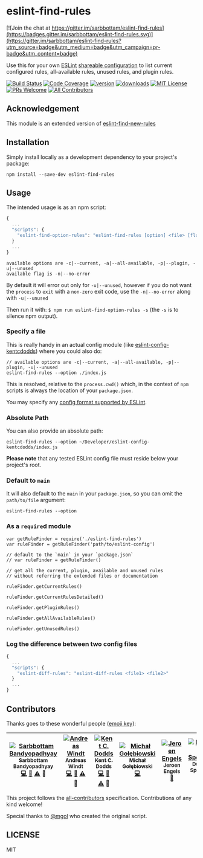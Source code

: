 # eslint-find-rules

[![Join the chat at https://gitter.im/sarbbottam/eslint-find-rules](https://badges.gitter.im/sarbbottam/eslint-find-rules.svg)](https://gitter.im/sarbbottam/eslint-find-rules?utm_source=badge&utm_medium=badge&utm_campaign=pr-badge&utm_content=badge)

Use this for your own [ESLint](http://eslint.org/) [shareable configuration](http://eslint.org/docs/developer-guide/shareable-configs)
to list current configured rules, all-available rules, unused rules, and plugin rules.

[![Build Status](https://img.shields.io/travis/sarbbottam/eslint-find-rules.svg?style=flat-square)](https://travis-ci.org/sarbbottam/eslint-find-rules)
[![Code Coverage](https://img.shields.io/codecov/c/github/sarbbottam/eslint-find-rules.svg?style=flat-square)](https://codecov.io/github/sarbbottam/eslint-find-rules)
[![version](https://img.shields.io/npm/v/eslint-find-rules.svg?style=flat-square)](http://npm.im/eslint-find-rules)
[![downloads](https://img.shields.io/npm/dm/eslint-find-rules.svg?style=flat-square)](http://npm-stat.com/charts.html?package=eslint-find-rules&from=2015-08-01)
[![MIT License](https://img.shields.io/npm/l/eslint-find-rules.svg?style=flat-square)](http://opensource.org/licenses/MIT)
[![PRs Welcome](https://img.shields.io/badge/PRs-welcome-brightgreen.svg?style=flat-square)](http://makeapullrequest.com)
[![All Contributors](https://img.shields.io/badge/all_contributors-6-orange.svg?style=flat-square)](#contributors)

## Acknowledgement

This module is an extended version of [eslint-find-new-rules](https://github.com/kentcdodds/eslint-find-new-rules)

## Installation

Simply install locally as a development dependency to your project's package:

```
npm install --save-dev eslint-find-rules
```

## Usage

The intended usage is as an npm script:

```javascript
{
  ...
  "scripts": {
    "eslint-find-option-rules": "eslint-find-rules [option] <file> [flag]"
  }
  ...
}
```

```
available options are -c|--current, -a|--all-available, -p|--plugin, -u|--unused
available flag is -n|--no-error
```

By default it will error out only for `-u|--unused`,
however if you do not want the `process` to `exit` with a `non-zero` exit code, use the `-n|--no-error` along with `-u|--unused`

Then run it with: `$ npm run eslint-find-option-rules -s` (the `-s` is to silence npm output).

### Specify a file

This is really handy in an actual config module (like [eslint-config-kentcdodds](https://github.com/kentcdodds/eslint-config-kentcdodds)) where you could also do:

```
// available options are -c|--current, -a|--all-available, -p|--plugin, -u|--unused
eslint-find-rules --option ./index.js
```

This is resolved, relative to the `process.cwd()` which, in the context of `npm` scripts is always the location of your `package.json`.

You may specify any [config format supported by ESLint](http://eslint.org/docs/user-guide/configuring).

### Absolute Path

You can also provide an absolute path:

```
eslint-find-rules --option ~/Developer/eslint-config-kentcdodds/index.js
```

**Please note** that any tested ESLint config file must reside below your project's root.

### Default to `main`

It will also default to the `main` in your `package.json`, so you can omit the `path/to/file` argument:

```
eslint-find-rules --option
```

### As a `require`d module

```
var getRuleFinder = require('./eslint-find-rules')
var ruleFinder = getRuleFinder('path/to/eslint-config')

// default to the `main` in your `package.json`
// var ruleFinder = getRuleFinder()

// get all the current, plugin, available and unused rules
// without referring the extended files or documentation

ruleFinder.getCurrentRules()

ruleFinder.getCurrentRulesDetailed()

ruleFinder.getPluginRules()

ruleFinder.getAllAvailableRules()

ruleFinder.getUnusedRules()
```

### Log the difference between two config files

```javascript
{
  ...
  "scripts": {
    "eslint-diff-rules": "eslint-diff-rules <file1> <file2>"
  }
  ...
}
```

## Contributors

Thanks goes to these wonderful people ([emoji key](https://github.com/kentcdodds/all-contributors#emoji-key)):

<!-- ALL-CONTRIBUTORS-LIST:START - Do not remove or modify this section -->
| [![Sarbbottam Bandyopadhyay](https://avatars1.githubusercontent.com/u/949380?v=3&s=100)<br /><sub>Sarbbottam Bandyopadhyay</sub>](https://twitter.com/sarbbottam)<br />[💻](https://github.com/sarbbottam/eslint-find-rules/commits?author=sarbbottam) [📖](https://github.com/sarbbottam/eslint-find-rules/commits?author=sarbbottam) [⚠️](https://github.com/sarbbottam/eslint-find-rules/commits?author=sarbbottam) 👀 | [![Andreas Windt](https://avatars1.githubusercontent.com/u/262436?v=3&s=100)<br /><sub>Andreas Windt</sub>](https://twitter.com/ta2edchimp)<br />[💻](https://github.com/sarbbottam/eslint-find-rules/commits?author=ta2edchimp) [📖](https://github.com/sarbbottam/eslint-find-rules/commits?author=ta2edchimp) [⚠️](https://github.com/sarbbottam/eslint-find-rules/commits?author=ta2edchimp) 👀 | [![Kent C. Dodds](https://avatars3.githubusercontent.com/u/1500684?v=3&s=100)<br /><sub>Kent C. Dodds</sub>](https://twitter.com/kentcdodds)<br />[💻](https://github.com/sarbbottam/eslint-find-rules/commits?author=kentcdodds) [📖](https://github.com/sarbbottam/eslint-find-rules/commits?author=kentcdodds) [⚠️](https://github.com/sarbbottam/eslint-find-rules/commits?author=kentcdodds) 👀 | [![Michał Gołębiowski](https://avatars3.githubusercontent.com/u/1758366?v=3&s=100)<br /><sub>Michał Gołębiowski</sub>](https://github.com/mgol)<br />[💻](https://github.com/sarbbottam/eslint-find-rules/commits?author=mgol) | [![Jeroen Engels](https://avatars.githubusercontent.com/u/3869412?v=3&s=100)<br /><sub>Jeroen Engels</sub>](https://github.com/jfmengels)<br />[📖](https://github.com/sarbbottam/eslint-find-rules/commits?author=jfmengels) | [![Dustin Specker](https://avatars2.githubusercontent.com/u/2449282?v=3&s=100)<br /><sub>Dustin Specker</sub>](https://github.com/dustinspecker)<br />[💻](https://github.com/sarbbottam/eslint-find-rules/commits?author=dustinspecker) |
| :---: | :---: | :---: | :---: | :---: | :---: |
<!-- ALL-CONTRIBUTORS-LIST:END -->

This project follows the [all-contributors](https://github.com/kentcdodds/all-contributors) specification.
Contributions of any kind welcome!

Special thanks to [@mgol](https://github.com/mgol) who created the original script.

## LICENSE

MIT
